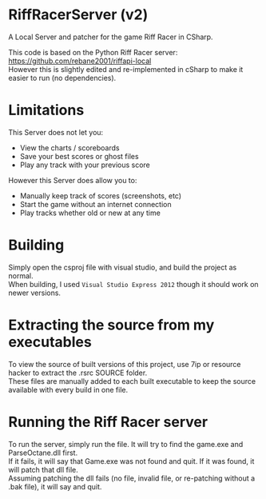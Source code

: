 # RiffRacerServer (v2)
A Local Server and patcher for the game Riff Racer in CSharp.

This code is based on the Python Riff Racer server: https://github.com/rebane2001/riffapi-local<br>
However this is slightly edited and re-implemented in cSharp to make it easier to run (no dependencies).

# Limitations

This Server does not let you:
 - View the charts / scoreboards
 - Save your best scores or ghost files
 - Play any track with your previous score

However this Server does allow you to:
 - Manually keep track of scores (screenshots, etc)
 - Start the game without an internet connection
 - Play tracks whether old or new at any time
 
# Building
Simply open the csproj file with visual studio, and build the project as normal.<br>
When building, I used `Visual Studio Express 2012` though it should work on newer versions.<br>

# Extracting the source from my executables
To view the source of built versions of this project, use 7ip or resource hacker to extract the .rsrc SOURCE folder.<br>
These files are manually added to each built executable to keep the source available with every build in one file.

# Running the Riff Racer server
To run the server, simply run the file. It will try to find the game.exe and ParseOctane.dll first.<br>
If it fails, it will say that Game.exe was not found and quit. If it was found, it will patch that dll file.<br>
Assuming patching the dll fails (no file, invalid file, or re-patching without a .bak file), it will say and quit.<br>
